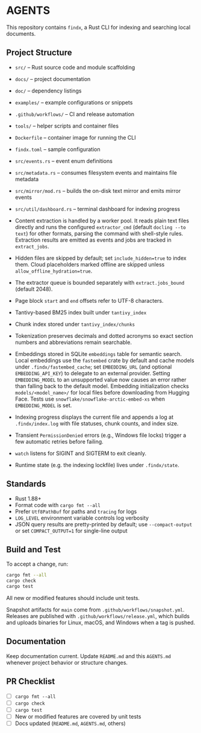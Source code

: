# AGENTS

This repository contains `findx`, a Rust CLI for indexing and searching local documents.

## Project Structure
- `src/` – Rust source code and module scaffolding
- `docs/` – project documentation
- `doc/` – dependency listings
- `examples/` – example configurations or snippets
- `.github/workflows/` – CI and release automation
- `tools/` – helper scripts and container files
- `Dockerfile` – container image for running the CLI
- `findx.toml` – sample configuration
- `src/events.rs` – event enum definitions
- `src/metadata.rs` – consumes filesystem events and maintains file metadata
- `src/mirror/mod.rs` – builds the on-disk text mirror and emits mirror events
- `src/util/dashboard.rs` – terminal dashboard for indexing progress
- Content extraction is handled by a worker pool. It reads plain text files directly and runs the configured `extractor_cmd` (default `docling --to text`) for other formats, parsing the command with shell-style rules. Extraction results are emitted as events and jobs are tracked in `extract_jobs`.
- Hidden files are skipped by default; set `include_hidden=true` to index them. Cloud placeholders marked offline are skipped unless `allow_offline_hydration=true`.
- The extractor queue is bounded separately with `extract.jobs_bound` (default 2048).
- Page block `start` and `end` offsets refer to UTF-8 characters.
- Tantivy-based BM25 index built under `tantivy_index`
- Chunk index stored under `tantivy_index/chunks`
- Tokenization preserves decimals and dotted acronyms so exact section numbers
  and abbreviations remain searchable.
- Embeddings stored in SQLite `embeddings` table for semantic search.
  Local embeddings use the `fastembed` crate by default and cache models under
  `.findx/fastembed_cache`; set `EMBEDDING_URL`
  (and optional `EMBEDDING_API_KEY`) to delegate to an external provider.
  Setting `EMBEDDING_MODEL` to an unsupported value now causes an error rather
  than falling back to the default model.
  Embedding initialization checks `models/<model_name>/` for local files before
  downloading from Hugging Face. Tests use
  `snowflake/snowflake-arctic-embed-xs` when `EMBEDDING_MODEL` is set.
 - Indexing progress displays the current file and appends a log at `.findx/index.log` with file statuses, chunk counts, and index size.
- Transient `PermissionDenied` errors (e.g., Windows file locks) trigger a few automatic retries before failing.
- `watch` listens for SIGINT and SIGTERM to exit cleanly.

- Runtime state (e.g. the indexing lockfile) lives under `.findx/state`.

## Standards
- Rust 1.88+
- Format code with `cargo fmt --all`
- Prefer `Utf8PathBuf` for paths and `tracing` for logs
- `LOG_LEVEL` environment variable controls log verbosity
- JSON query results are pretty-printed by default; use `--compact-output` or set `COMPACT_OUTPUT=1` for single-line output

## Build and Test
To accept a change, run:

```bash
cargo fmt --all
cargo check
cargo test
```

All new or modified features should include unit tests.

Snapshot artifacts for `main` come from `.github/workflows/snapshot.yml`.
Releases are published with `.github/workflows/release.yml`, which builds and uploads binaries for Linux, macOS, and Windows when a tag is pushed.

## Documentation
Keep documentation current. Update `README.md` and this `AGENTS.md` whenever project behavior or structure changes.

## PR Checklist
- [ ] `cargo fmt --all`
- [ ] `cargo check`
- [ ] `cargo test`
- [ ] New or modified features are covered by unit tests
- [ ] Docs updated (`README.md`, `AGENTS.md`, others)
